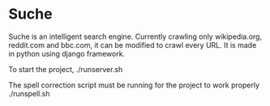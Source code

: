 # Suche
Suche is an intelligent search engine. Currently crawling only wikipedia.org, reddit.com and bbc.com, it can be modified to crawl every URL.
It is made in python using django framework.

To start the project,
    ./runserver.sh

The spell correction script must be running for the project to work properly
    ./runspell.sh